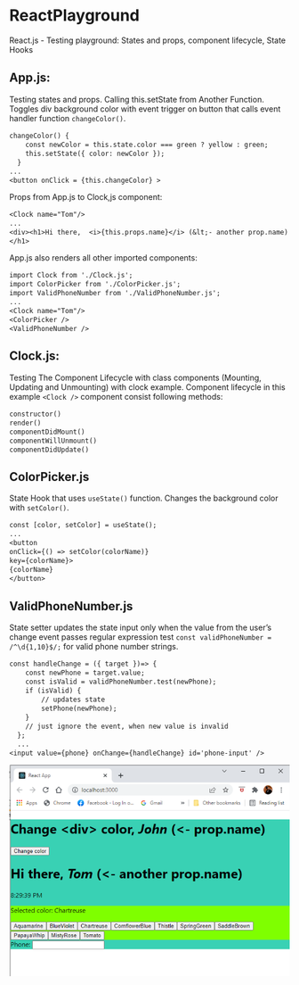 # ReactPlayground
React.js - Testing playground: States and props, component lifecycle, State Hooks

## App.js:

Testing states and props. Calling this.setState from Another Function. 
Toggles div background color with event trigger on button that calls
event handler function `changeColor()`.

```
changeColor() {
    const newColor = this.state.color === green ? yellow : green;
    this.setState({ color: newColor });
  }
...
<button onClick = {this.changeColor} >
```

Props from App.js to Clock,js component:
```
<Clock name="Tom"/>
...
<div><h1>Hi there,  <i>{this.props.name}</i> (&lt;- another prop.name)</h1>
```

App.js also renders all other imported components:
```
import Clock from './Clock.js';
import ColorPicker from './ColorPicker.js';
import ValidPhoneNumber from './ValidPhoneNumber.js';
...
<Clock name="Tom"/>
<ColorPicker />
<ValidPhoneNumber />
```

## Clock.js:

Testing The Component Lifecycle with class components (Mounting, Updating and Unmounting) with clock example.
Component lifecycle in this example `<Clock />` component consist following methods:

```
constructor()
render()
componentDidMount()
componentWillUnmount()
componentDidUpdate()
```
## ColorPicker.js
State Hook that uses `useState()` function. Changes the background color with `setColor()`.
```
const [color, setColor] = useState();
...
<button 
onClick={() => setColor(colorName)} 
key={colorName}>
{colorName}
</button>
```

## ValidPhoneNumber.js
State setter updates the state input only when the value from the user’s change event passes regular expression test `const validPhoneNumber = /^\d{1,10}$/;` for valid phone number strings.
```
const handleChange = ({ target })=> {
    const newPhone = target.value;
    const isValid = validPhoneNumber.test(newPhone);
    if (isValid) {
        // updates state 
        setPhone(newPhone);
    }
    // just ignore the event, when new value is invalid
  };
  ...
<input value={phone} onChange={handleChange} id='phone-input' />
```

<img src="screenshots/react1.png">
